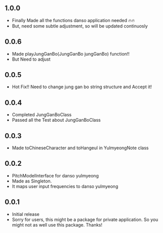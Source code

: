 ## 1.0.0

- Finally Made all the functions danso application needed 🔥🔥
- But, need some subtle adjustment, so will be updated continuosly

## 0.0.6

- Made playJungGanBo(JungGanBo jungGanBo) function!!
- But Need to adjust

## 0.0.5

- Hot Fix!! Need to change jung gan bo string structure and Accept it!

## 0.0.4

- Completed JungGanBoClass
- Passed all the Test about JungGanBoClass

## 0.0.3

- Made toChineseCharacter and toHangeul in YulmyeongNote class

## 0.0.2

- PitchModelInterface for danso yulmyeong
- Made as Singleton.
- It maps user input frequencies to danso yulmyeong

## 0.0.1

- Initial release
- Sorry for users, this might be a package for private application. So you might not as well use this package. Thanks!
